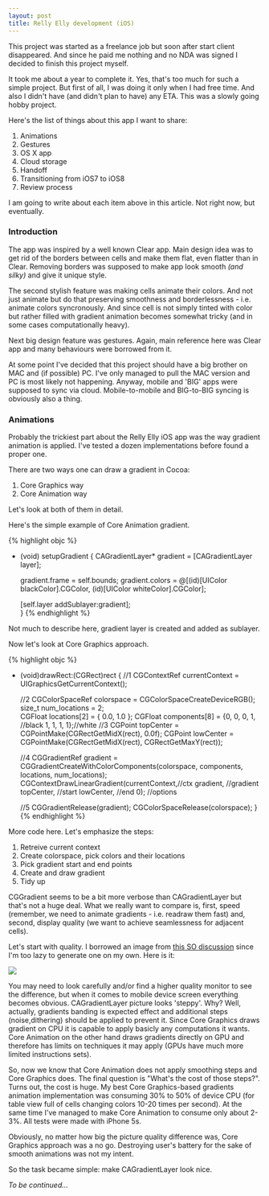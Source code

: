 ```yaml
---
layout: post
title: Relly Elly development (iOS)
---
```


This project was started as a freelance job but soon after start client disappeared. And since he paid me nothing and no NDA was signed I decided to finish this project myself.

It took me about a year to complete it. 
Yes, that's too much for such a simple project. But first of all, I was doing it only when I had free time. And also I didn't have (and didn't plan to have) any ETA. This was a slowly going hobby project.

Here's the list of things about this app I want to share:

<ol start="1">
  <li> Animations</li>
  <li> Gestures</li>
  <li> OS X app</li>
  <li> Cloud storage</li>
  <li> Handoff</li>
  <li> Transitioning from iOS7 to iOS8</li>
  <li> Review process</li>
</ol>

I am going to write about each item above in this article. Not right now, but eventually.

### Introduction

The app was inspired by a well known Clear app. 
Main design idea was to get rid of the borders between cells and make them flat, even flatter than in Clear.
Removing borders was supposed to make app look smooth *(and silky)* and give it unique style. 

The second stylish feature was making cells animate their colors. And not just animate but do that preserving smoothness and borderlessness - i.e. animate colors syncronously. And since cell is not simply tinted with color but rather filled with gradient animation becomes somewhat tricky (and in some cases computationally heavy).

Next big design feature was gestures. Again, main reference here was  Clear app and many behaviours were borrowed from it.

At some point I've decided that this project should have a big brother on MAC and (if possible) PC. I've only managed to pull the MAC version and PC is most likely not happening. 
Anyway, mobile and 'BIG' apps were supposed to sync via cloud. Mobile-to-mobile and BIG-to-BIG syncing is obviously also a thing.

### Animations

Probably the trickiest part about the Relly Elly iOS app was the way gradient animation is applied. I've tested a dozen implementations before found a proper one. 

There are two ways one can draw a gradient in Cocoa:

1. Core Graphics way
2. Core Animation way

Let's look at both of them in detail.

Here's the simple example of Core Animation gradient.

{% highlight objc %}
- (void) setupGradient
{
    CAGradientLayer* gradient = [CAGradientLayer layer];
    
    gradient.frame = self.bounds;
    gradient.colors = @[(id)[UIColor blackColor].CGColor, 
                        (id)[UIColor whiteColor].CGColor];

    [self.layer addSublayer:gradient];        
}
{% endhighlight %}

Not much to describe here, gradient layer is created and added as sublayer. 

Now let's look at Core Graphics approach.

{% highlight objc %}
- (void)drawRect:(CGRect)rect
{
    //1
    CGContextRef currentContext = UIGraphicsGetCurrentContext();
    
    //2
    CGColorSpaceRef colorspace = CGColorSpaceCreateDeviceRGB();
    size_t num_locations = 2;        
    CGFloat locations[2] = { 0.0, 1.0 };
    CGFloat components[8] = {0, 0, 0, 1, //black
                             1, 1, 1, 1};//white
    //3
    CGPoint topCenter = CGPointMake(CGRectGetMidX(rect), 0.0f);
    CGPoint lowCenter = CGPointMake(CGRectGetMidX(rect), 
                                    CGRectGetMaxY(rect));

    //4
    CGGradientRef gradient = 
    	CGGradientCreateWithColorComponents(colorspace, 
    	                                    components,
    	                                    locations,
    	                                    num_locations);
    CGContextDrawLinearGradient(currentContext,//ctx
                                gradient,      //gradient
                                topCenter,     //start
                                lowCenter,     //end
                                0);            //options
    
    //5
    CGGradientRelease(gradient);
    CGColorSpaceRelease(colorspace);
}
{% endhighlight %}

More code here. Let's emphasize the steps:

1. Retreive current context
2. Create colorspace, pick colors and their locations 
3. Pick gradient start and end points
4. Create and draw gradient
5. Tidy up

CGGradient seems to be a bit more verbose than CAGradientLayer but that's not a huge deal. What we really want to compare is, first, speed (remember, we need to animate gradients - i.e. readraw them fast) and, second, display quality (we want to achieve seamlessness for adjacent cells).

Let's start with quality. I borrowed an image from [this SO discussion](http://stackoverflow.com/questions/422066/gradients-on-uiview-and-uilabels-on-iphone) since I'm too lazy to generate one on my own. Here is it:

![](http://i.stack.imgur.com/NlPaw.png)

You may need to look carefully and/or find a higher quality monitor to see the difference, but when it comes to mobile device screen everything becomes obvious. CAGradientLayer picture looks 'steppy'. Why? Well, actually, gradients banding is expected effect and additional steps (noise,dithering) should be applied to prevent it. Since Core Graphics draws gradient on CPU it is capable to apply basicly any computations it wants.
Core Animation on the other hand draws gradients directly on GPU and therefore has limits on techniques it may apply (GPUs have much more limited instructions sets).

So, now we know that Core Animation does not apply smoothing steps and Core Graphics does. The final question is "What's the cost of those steps?". Turns out, the cost is huge. 
My best Core Graphics-based gradients animation implementation was consuming 30% to 50% of device CPU (for table view full of cells changing colors 10-20 times per second). At the same time I've managed to make Core Animation to consume only about 2-3%. All tests were made with iPhone 5s. 

Obviously, no matter how big the picture quality difference was, Core Graphics approach was a no go. Destroying user's battery for the sake of smooth animations was not my intent.

So the task became simple: make CAGradientLayer look nice. 



*To be continued...*
